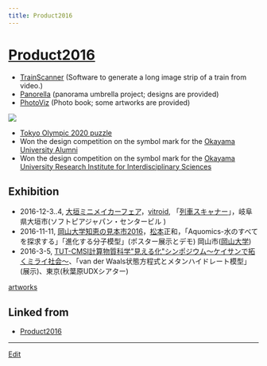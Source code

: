```yaml
---
title: Product2016
---
```

# [Product2016](/Product2016)


* [TrainScanner](https://github.com/vitroid/TrainScanner) (Software to generate a long image strip of a train from video.)
* [Panorella](http://panorel.la) (panorama umbrella project; designs are provided)
* [PhotoViz](https://amazon.co.jp/dp/3899556453)  (Photo book; some artworks are provided)

![](https://images-na.ssl-images-amazon.com/images/I/51-x6NHoQ6L._SX347_BO1,204,203,200_.jpg)


* [Tokyo Olympic 2020 puzzle](http://www.thingiverse.com/thing:1527065)
* Won the design competition on  the symbol mark for the [Okayama University Alumni](http://www.cc.okayama-u.ac.jp/~dousou/alumni/)
* Won the design competition on the symbol mark for the [Okayama University Research Institute for Interdisciplinary Sciences](http://www.riis.okayama-u.ac.jp)

## Exhibition


* 2016-12-3..4, [大垣ミニメイカーフェア](http://ommf.iamas.ac.jp/)，[vitroid](/vitroid), 「[列車スキャナー](http://ommf.iamas.ac.jp/makers/113)」，岐阜県大垣市(ソフトピアジャパン・センタービル )
* 2016-11-11, [岡山大学知恵の見本市2016](http://www.orpc.okayama-u.ac.jp/tenji/chie_03.html#seeds_mihonichi_2016)，[松本](/松本)正和，「Aquomics-水のすべてを探求する」「進化する分子模型」(ポスター展示とデモ) 岡山市([岡山大学](/岡山大学))
* 2016-3-5, [TUT-CMSI計算物質科学"見える化"シンポジウム～ケイサンで拓くミライ社会～](http://www.cms-initiative.jp/ja/events/20160305_mieruka)、「van der Waals状態方程式とメタンハイドレート模型」(展示)、東京(秋葉原UDXシアター)

[artworks](/artworks)



## Linked from

* [Product2016](/Product2016)


----
[Edit](https://github.com/vitroid/vitroid.github.io/edit/master/MD/Product2016.md)
